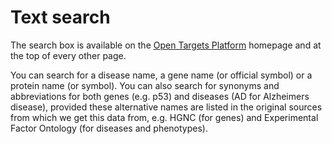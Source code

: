 # Text search

The search box is available on the [Open Targets Platform](https://www.targetvalidation.org/) homepage and at the top of every other page.

You can search for a disease name, a gene name \(or official symbol\) or a protein name \(or symbol\). You can also search for synonyms and abbreviations for both genes \(e.g. p53\) and diseases \(AD for Alzheimers disease\), provided these alternative names are listed in the original sources from which we get this data from, e.g. HGNC \(for genes\) and Experimental Factor Ontology \(for diseases and phenotypes\).

